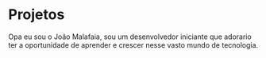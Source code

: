 # Projetos
Opa eu sou o João Malafaia, sou um desenvolvedor iniciante que adorario ter a oportunidade de aprender e crescer nesse vasto mundo de tecnologia.

